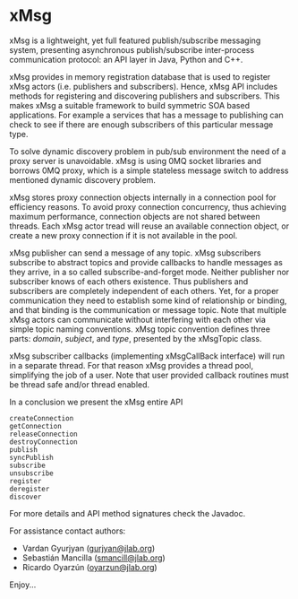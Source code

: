 # xMsg

xMsg is a lightweight, yet full featured publish/subscribe messaging system,
presenting asynchronous publish/subscribe inter-process communication
protocol: an API layer in Java, Python and C++.

xMsg provides in memory registration database that is used to register xMsg
actors (i.e. publishers and subscribers). Hence, xMsg API includes methods for
registering and discovering publishers and subscribers. This makes xMsg a
suitable framework to build symmetric SOA based applications. For example a
services that has a message to publishing can check to see if there are enough
subscribers of this particular message type.

To solve dynamic discovery problem in pub/sub environment the need of a proxy
server is unavoidable. xMsg is using 0MQ socket libraries and borrows 0MQ
proxy, which is a simple stateless message switch to address mentioned dynamic
discovery problem.

xMsg stores proxy connection objects internally in a connection pool for
efficiency reasons. To avoid proxy connection concurrency, thus achieving
maximum performance, connection objects are not shared between threads. Each
xMsg actor tread will reuse an available connection object, or create a new
proxy connection if it is not available in the pool.

xMsg publisher can send a message of any topic. xMsg subscribers subscribe
to abstract topics and provide callbacks to handle messages as they arrive,
in a so called subscribe-and-forget mode. Neither publisher nor subscriber
knows of each others existence. Thus publishers and subscribers are completely
independent of each others. Yet, for a proper communication they need to
establish some kind of relationship or binding, and that binding is the
communication or message topic. Note that multiple xMsg actors can
communicate without interfering with each other via simple topic
naming conventions. xMsg topic convention defines three parts: _domain_,
_subject_, and _type_, presented by the xMsgTopic class.

xMsg subscriber callbacks (implementing xMsgCallBack interface) will run in a
separate thread. For that reason xMsg provides a thread pool, simplifying the
job of a user. Note that user provided callback routines must be thread safe
and/or thread enabled.

In a conclusion we present the xMsg entire API

    createConnection
    getConnection
    releaseConnection
    destroyConnection
    publish
    syncPublish
    subscribe
    unsubscribe
    register
    deregister
    discover

For more details and API method signatures check the Javadoc.

For assistance contact authors:

* Vardan Gyurjyan    (<gurjyan@jlab.org>)
* Sebastián Mancilla (<smancill@jlab.org>)
* Ricardo Oyarzún    (<oyarzun@jlab.org>)

Enjoy...
